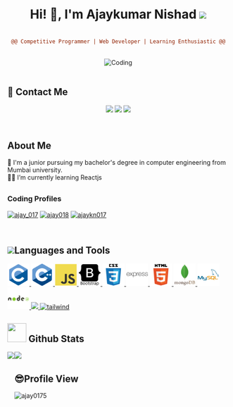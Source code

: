 <div align="center">

# Hi! 👋, I'm Ajaykumar Nishad <img src="https://github.com/TheDudeThatCode/TheDudeThatCode/blob/master/Assets/Hi.gif" width="29px"> 
```diff

@@ Competitive Programmer | Web Developer | Learning Enthusiastic @@

```
</div> 
</br >

<div align="center">
<img alt="Coding" width="340" src="https://cdn.dribbble.com/users/1162077/screenshots/3848914/programmer.gif">
</div>

<!--<p align="left"> <a href="https://twitter.com/" target="blank"><img src="https://img.shields.io/twitter/follow/?logo=twitter&style=for-the-badge" alt="" /></a> </p>-->


<br />

## 🤳 Contact Me
<p align="center">
<a href="https://ajaykumar-nishad.netlify.app/"><img src="https://img.shields.io/badge/-Ajay Nishad-3423A6?style=flat&logo=Google-Chrome&logoColor=white"/></a>
<a href="https://www.linkedin.com/in/ajay-nishad-a1baa3200/"><img src="https://img.shields.io/badge/-Ajay%20Nishad%20-0077B5?style=flat&logo=Linkedin&logoColor=white"/></a>
<a href="mailto:ajaynishad9167@gmail.com"><img src="https://img.shields.io/badge/-Ajay Nishad-D14836?style=flat&logo=Gmail&logoColor=white"/></a>
</p>

<br />


## About Me
👦 I'm a junior pursuing my bachelor's degree in computer engineering from Mumbai university.<br/>
👩‍💻 I’m currently learning Reactjs
<br />

## <h3 align="left">Coding Profiles</h3>
<p align="left">
<a href="https://www.codechef.com/users/ajay_017" target="blank"><img align="center" src="https://img.icons8.com/fluency/452/codechef.png" alt="ajay_017" height="30" width="40" /></a>
<a href="https://www.leetcode.com/ajay018" target="blank"><img align="center" src="https://raw.githubusercontent.com/rahuldkjain/github-profile-readme-generator/master/src/images/icons/Social/leet-code.svg" alt="ajay018" height="30" width="40" /></a>
<a href="https://auth.geeksforgeeks.org/user/ajaykn017" target="blank"><img align="center" src="https://raw.githubusercontent.com/rahuldkjain/github-profile-readme-generator/master/src/images/icons/Social/geeks-for-geeks.svg" alt="ajaykn017" height="30" width="40" /></a>
</p>

<br />

## <img src="https://github.com/TheDudeThatCode/TheDudeThatCode/blob/master/Assets/Developer.gif" width='45' />Languages and Tools
  <a href="https://www.cprogramming.com/" target="_blank" rel="noreferrer"> 
     <img src="https://raw.githubusercontent.com/devicons/devicon/master/icons/c/c-original.svg" alt="c" width="50" height="50"/> 
  </a> 
   <a href="https://www.w3schools.com/cpp/" target="_blank" rel="noreferrer"> 
    <img src="https://raw.githubusercontent.com/devicons/devicon/master/icons/cplusplus/cplusplus-original.svg" alt="cplusplus" width="50" height="50"/> 
  </a> 
  <a href="https://developer.mozilla.org/en-US/docs/Web/JavaScript" target="_blank" rel="noreferrer"> 
    <img src="https://raw.githubusercontent.com/devicons/devicon/master/icons/javascript/javascript-original.svg" alt="javascript" width="50" height="50"/> 
  </a> 
  <a href="https://getbootstrap.com" target="_blank" rel="noreferrer"> 
    <img src="https://raw.githubusercontent.com/devicons/devicon/master/icons/bootstrap/bootstrap-plain-wordmark.svg" alt="bootstrap" width="50" height="50"/> 
  </a>
  <a href="https://www.w3schools.com/css/" target="_blank" rel="noreferrer"> 
    <img src="https://raw.githubusercontent.com/devicons/devicon/master/icons/css3/css3-original-wordmark.svg" alt="css3" width="50" height="50"/> 
  </a> 
  <a href="https://expressjs.com" target="_blank" rel="noreferrer"> 
    <img src="https://raw.githubusercontent.com/devicons/devicon/master/icons/express/express-original-wordmark.svg" alt="express" width="50" height="50"/>     
  </a> 
  <a href="https://www.w3.org/html/" target="_blank" rel="noreferrer"> 
    <img src="https://raw.githubusercontent.com/devicons/devicon/master/icons/html5/html5-original-wordmark.svg" alt="html5" width="50" height="50"/> 
  </a>  
  <a href="https://www.mongodb.com/" target="_blank" rel="noreferrer"> 
    <img src="https://raw.githubusercontent.com/devicons/devicon/master/icons/mongodb/mongodb-original-wordmark.svg" alt="mongodb" width="50" height="50"/> 
  </a> 
  <a href="https://www.mysql.com/" target="_blank" rel="noreferrer"> 
    <img src="https://raw.githubusercontent.com/devicons/devicon/master/icons/mysql/mysql-original-wordmark.svg" alt="mysql" width="50" height="50"/> 
  </a> 
  <a href="https://nodejs.org" target="_blank" rel="noreferrer"> 
    <img src="https://raw.githubusercontent.com/devicons/devicon/master/icons/nodejs/nodejs-original-wordmark.svg" alt="nodejs" width="50" height="50"/> 
  </a> 
  <a href="https://reactjs.org/" target="_blank"> <img src="https://img.icons8.com/color/48/000000/react-native.png"/> </a>
  <a href="https://tailwindcss.com/" target="_blank" rel="noreferrer"> 
    <img src="https://www.vectorlogo.zone/logos/tailwindcss/tailwindcss-icon.svg" alt="tailwind" width="50" height="50"/> 
  </a> 

##  <img src="https://cdn3.emoji.gg/emojis/5643_github_octocat.png" width="43px" height="43px"/> Github Stats
<img align="left"  height='130px' src="https://github-readme-stats.vercel.app/api?username=ajay0175&show_icons=true&theme=default" />
<img height="130px" src="https://github-readme-stats.vercel.app/api/top-langs/?username=ajay0175&hide=html&hide_title=true&hide_border=true&layout=compact&langs_count=6&exclude_repo=comp426,Redventures-Movie-Quotes&text_color=000&icon_color=fff&bg&theme=graywhite" />

<br />

## 😎Profile View
<p align="left"> <img src="https://komarev.com/ghpvc/?username=ajay0175&label=Profile%20views&color=0e75b6&style=flat" alt="ajay0175" /> </p>

<!--<p><img align="left" src="https://github-readme-stats.vercel.app/api/top-langs?username=ajay0175&show_icons=true&locale=en&layout=dracula" alt="ajay0175" height="300" width="250"/></p>

<p>&nbsp;<img align="center" src="https://github-readme-stats.vercel.app/api?username=ajay0175&show_icons=true&locale=en" alt="ajay0175" /></p>

<p><img align="center" src="https://github-readme-streak-stats.herokuapp.com/?user=ajay0175&" alt="ajay0175" /></p>

<!--[![Readme Card](https://github-readme-stats.vercel.app/api/pin/?username=ajay0175&repo=github-readme-stats)](https://github.com//github-readme-stats) -->
